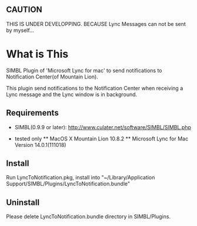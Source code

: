 CAUTION
-------

THIS IS UNDER DEVELOPPING.
BECAUSE Lync Messages can not be sent by myself...


What is This
=========

SIMBL Plugin of 'Microsoft Lync for mac' to send notifications to Notification Center(of Mountain Lion).

This plugin send notifications to the Notification Center when receiving a Lync message and the Lync window is in background.


Requirements
------------

* SIMBL(0.9.9 or later): http://www.culater.net/software/SIMBL/SIMBL.php

* tested only
** MacOS X Mountain Lion 10.8.2
** Microsoft Lync for Mac Version 14.0.1(111018)

Install
-------

Run LyncToNotification.pkg, install into "~/Library/Application Support/SIMBL/Plugins/LyncToNotification.bundle"

Uninstall
---------

Please delete LyncToNotification.bundle directory in SIMBL/Plugins.

